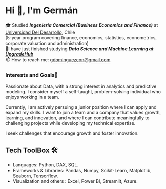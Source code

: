 # Hi 👋, I'm Germán  

🎓 Studied ***Ingeniería Comercial (Business Economics and Finance)*** at [Universidad Del Desarrollo](https://negocios.udd.cl/), Chile <br/>
(5-year program covering finance, economics, statistics, econometrics, corporate valuation and administration) <br/>
🌱I have just finished studying ***Data Science and Machine Learning at [UpgradeHub]( https://landing.upgrade-hub.com/?utm_source=google-search&utm_medium=cpc&utm_campaign=UPGRADE_ES_SEM_BR_CORE&pkw=Upgrade%20hub&utm_term=Upgrade%20hub&matchtype=e&device=c&utm_content=720999499335&placement=&network=g&gad_source=1&gclid=CjwKCAiA8Lu9BhA8EiwAag16b3uviSxAxJsdWrjZTcrQp8_2k9JFQKaSMgnwyIrljcWfy2dLBcB2fhoC25YQAvD_BwE#inicio )*** <br/>
📫 How to reach me: gdominguezcon@gmail.com <br/>

### Interests and Goals🌟
Passionate about Data, with a strong interest in analytics and predictive modeling. I consider myself a self-taught, problem-solving individual who enjoys working in a team.


Currently, I am actively persuing a junior position where I can apply and expand my skills. I want to join a team and a company that values growth, learning, and innovation, and where I can contribute meaningfully to challenging projects while developing my technical expertise.

I seek challenges that encourage growth and foster innovation.

## Tech ToolBox 🛠️

- Languages: Python, DAX, SQL.
- Frameworks & Libraries: Pandas, Numpy, Scikit-Learn, Matplotlib, Seaborn, Tensorflow.
- Visualization and others : Excel, Power BI, Streamlit, Azure.


